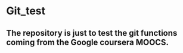 # Git_test

## The repository is just to test the git functions coming from the Google coursera MOOCS.
